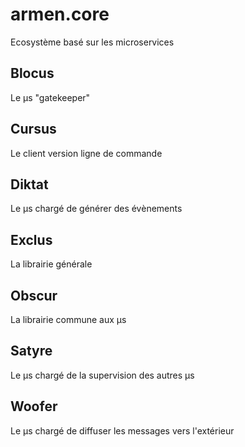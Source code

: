 # armen.core
Ecosystème basé sur les microservices

## Blocus
Le µs "gatekeeper"

## Cursus
Le client version ligne de commande

## Diktat
Le µs chargé de générer des évènements

## Exclus
La librairie générale

## Obscur
La librairie commune aux µs

## Satyre
Le µs chargé de la supervision des autres µs

## Woofer
Le µs chargé de diffuser les messages vers l'extérieur

